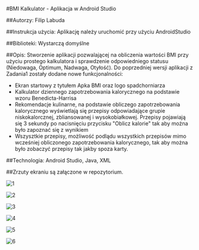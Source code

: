 
#BMI Kalkulator - Aplikacja w Android Studio

##Autorzy: Filip Labuda

##Instrukcja użycia: Aplikację należy uruchomić przy użyciu AndroidStudio

##Biblioteki: Wystarczą domyślne

##Opis: Stworzenie aplikacji pozwalającej na obliczenia wartości BMI przy użyciu prostego
kalkulatora i sprawdzenie odpowiedniego statusu (Niedowaga, Optimum, Nadwaga, Otyłość).
Do poprzedniej wersji aplikacji z Zadania1 zostały dodane nowe funkcjonalności:
- Ekran startowy z tytułem Apka BMI oraz logo spadchorniarza
- Kalkulator dziennego zapotrzebowania kalorycznego na podstawie wzoru Benedicta-Harrisa
- Rekomendacje kulinarne, na podstawie obliczego zapotrzebowania kalorycznego wyświetlają się przepisy odpowiadające grupie niskokalorcznej, zbliansowanej i wysokobiałkowej. Przepisy pojawiają się 3 sekundy po nacisnięciu przycisku "Oblicz kalorie" tak aby można było zapoznać się z wynikiem
- Wszysztkie przepisy, możliwość podlądu wszystkich przepisów mimo wcześniej obliczonego zapotrzebowania kalorycznego, tak aby można było zobaczyć przepisy tak jakby spoza karty.
  
##Technologia: Android Studio, Java, XML

##Zrzuty ekraniu są załączone w repozytorium.

![1](https://github.com/user-attachments/assets/705b93ac-76b8-42c6-b151-51dfabfe55aa)

![2](https://github.com/user-attachments/assets/6fb1bf34-8520-49d0-abcd-c70da792b45b)

![3](https://github.com/user-attachments/assets/8225ba11-4479-4408-983e-97f392c3de71)

![4](https://github.com/user-attachments/assets/2f754292-3474-4801-b2a5-0de0f397dc54)

![5](https://github.com/user-attachments/assets/ed1725f1-a21a-4d1a-b615-9da7b6708864)

![6](https://github.com/user-attachments/assets/c753abd3-909f-4cb2-bf19-985520e33221)
